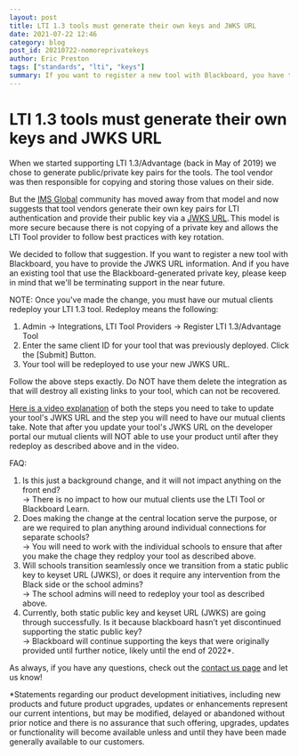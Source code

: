 ```yaml
---
layout: post
title: LTI 1.3 tools must generate their own keys and JWKS URL
date: 2021-07-22 12:46
category: blog
post_id: 20210722-nomoreprivatekeys
author: Eric Preston
tags: ["standards", "lti", "keys"]
summary: If you want to register a new tool with Blackboard, you have to provide the JWKS URL information
---
```


# LTI 1.3 tools must generate their own keys and JWKS URL

When we started supporting LTI 1.3/Advantage (back in May of 2019) we chose to generate public/private key pairs for the tools. The tool vendor was then responsible for copying and storing those values on their side.

But the [IMS Global](https://imsglobal.org) community has moved away from that model and now suggests that tool vendors generate their own key pairs for LTI authentication and provide their public key via a [JWKS URL](https://datatracker.ietf.org/doc/html/rfc7517). This model is more secure because there is not copying of a private key and allows the LTI Tool provider to follow best practices with key rotation.

We decided to follow that suggestion. If you want to register a new tool with Blackboard, you have to provide the JWKS URL information. And if you have an existing tool that use the Blackboard-generated private key, please keep in mind that we'll be terminating support in the near future.

NOTE: Once you've made the change, you must have our mutual clients redeploy your LTI 1.3 tool. Redeploy means the following: 
1. Admin -> Integrations, LTI Tool Providers -> Register LTI 1.3/Advantage Tool
2. Enter the same client ID for your tool that was previously deployed. Click the [Submit] Button.
3. Your tool will be redeployed to use your new JWKS URL.  

Follow the above steps exactly. Do NOT have them delete the integration as that will destroy all existing links to your tool, which can not be recovered.

[Here is a video explanation](https://onblackboard-my.sharepoint.com/:v:/g/personal/mark_kauffman_blackboard_com/Ea2B0HXdspBBo3Nn4VnMM-kBBW8B4mgRCPp0WXXOnqhiQw?e=fT5soL) of both the steps you need to take to update your tool's JWKS URL and the step you will need to have our mutual clients take. Note that after you update your tool's JWKS URL on the developer portal our mutual clients will NOT able to use your product until after they redeploy as described above and in the video.

FAQ:

1. Is this just a background change, and it will not impact anything on the front end?  
-> There is no impact to how our mutual clients use the LTI Tool or Blackboard Learn.
2. Does making the change at the central location serve the purpose, or are we required to plan anything around individual connections for separate schools?  
-> You will need to work with the individual schools to ensure that after you make the chage they redploy your tool as described above.
3. Will schools transition seamlessly once we transition from a static public key to keyset URL (JWKS), or does it require any intervention from the Black side or the school admins?  
-> The school admins will need to redeploy your tool as described above.
4. Currently, both static public key and keyset URL (JWKS) are going through successfully. Is it because blackboard hasn’t yet discontinued supporting the static public key?  
-> Blackboard will continue supporting the keys that were originally provided until further notice, likely until the end of 2022*.

As always, if you have any questions, check out the [contact us page](/community/contact) and let us know!

*Statements regarding our product development initiatives, including new products and future product upgrades, updates or enhancements represent our current intentions, but may be modified, delayed or abandoned without prior notice and there is no assurance that such offering, upgrades, updates or functionality will become available unless and until they have been made generally available to our customers.